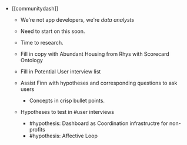 
+ [[communitydash]]
	+ We're not app developers, we're *data analysts*
	+ Need to start on this soon. 
	+ Time to research. 

	+ Fill in copy with Abundant Housing from Rhys with Scorecard Ontology
	+ Fill in Potential User interview list
	+ Assist Finn with hypotheses and corresponding questions to ask users
		+ Concepts in crisp bullet points. 
	
	+ Hypotheses to test in #user interviews
		+ #hypothesis: Dashboard as Coordination infrastructre for non-profits
		+ #hypothesis: Affective Loop